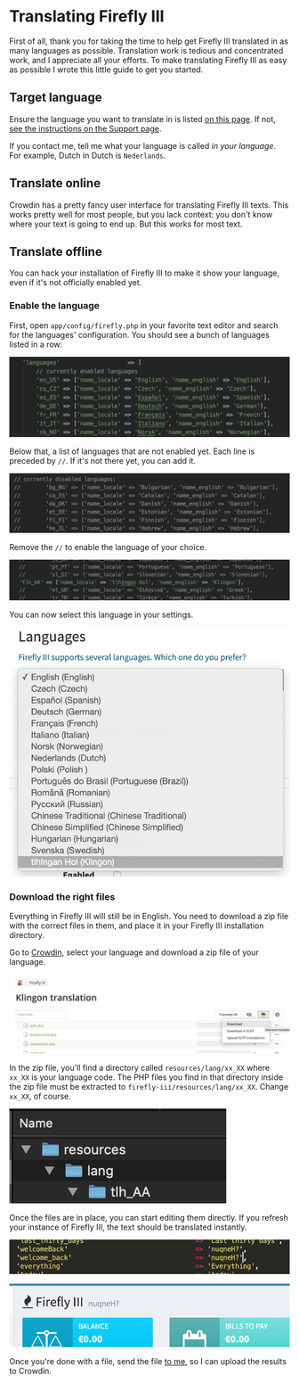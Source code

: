 # Translating Firefly III

First of all, thank you for taking the time to help get Firefly III translated in as many languages as possible. Translation work is tedious and concentrated work, and I appreciate all your efforts. To make translating Firefly III as easy as possible I wrote this little guide to get you started.

## Target language

Ensure the language you want to translate in is listed [on this page](https://crowdin.com/project/firefly-iii). If not, [see the instructions on the Support page](../../../explanation/support.md).

If you contact me, tell me what your language is called _in your language_. For example, Dutch in Dutch is `Nederlands`.

## Translate online

Crowdin has a pretty fancy user interface for translating Firefly III texts. This works pretty well for most people, but you lack context: you don't know where your text is going to end up. But this works for most text.

## Translate offline

You can hack your installation of Firefly III to make it show your language, even if it's not officially enabled yet.

### Enable the language

First, open `app/config/firefly.php` in your favorite text editor and search for the languages' configuration. You should see a bunch of languages listed in a row:

![Enabled languages](../../../images/how-to/firefly-iii/development/enabled.png)

Below that, a list of languages that are not enabled yet. Each line is preceded by `//`. If it's not there yet, you can add it.

![Disabled languages](../../../images/how-to/firefly-iii/development/disabled.png)

Remove the `//` to enable the language of your choice.

![Klingon can now be translated](../../../images/how-to/firefly-iii/development/enabled_single.png)

You can now select this language in your settings.

![Klingon can now be translated](../../../images/how-to/firefly-iii/development/enabled_select.png)

### Download the right files

Everything in Firefly III will still be in English. You need to download a zip file with the correct files in them, and place it in your Firefly III installation directory.

Go to [Crowdin](https://crowdin.com/project/firefly-iii), select your language and download a zip file of your language.

![Download zip file](../../../images/how-to/firefly-iii/development/download_file.png)

In the zip file, you'll find a directory called `resources/lang/xx_XX` where `xx_XX` is your language code. The PHP files you find in that directory inside the zip file must be extracted to `firefly-iii/resources/lang/xx_XX`. Change `xx_XX`, of course.

![Zip file structure](../../../images/how-to/firefly-iii/development/zip_structure.png)

Once the files are in place, you can start editing them directly. If you refresh your instance of Firefly III, the text should be translated instantly.

![The very first translation](../../../images/how-to/firefly-iii/development/first_translation.png)

![The result in Firefly III](../../../images/how-to/firefly-iii/development/result.png)

Once you're done with a file, send the file [to me](../../../explanation/support.md), so I can upload the results to Crowdin.
